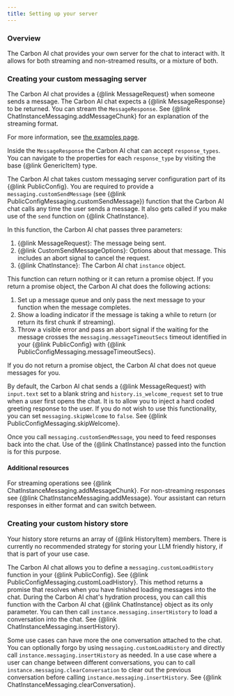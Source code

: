 ```yaml
---
title: Setting up your server
---
```


### Overview

The Carbon AI chat provides your own server for the chat to interact with. It allows for both streaming and non-streamed results, or a mixture of both.

### Creating your custom messaging server

The Carbon AI chat provides a {@link MessageRequest} when someone sends a message. The Carbon AI chat expects a {@link MessageResponse} to be returned. You can stream the `MessageResponse`. See {@link ChatInstanceMessaging.addMessageChunk} for an explanation of the streaming format.

For more information, see [the examples page](https://github.com/carbon-design-system/carbon-ai-chat/tree/main/examples/react/basic/src/customSendMessage.ts).

Inside the `MessageResponse` the Carbon AI chat can accept `response_types`. You can navigate to the properties for each `response_type` by visiting the base {@link GenericItem} type.

The Carbon AI chat takes custom messaging server configuration part of its {@link PublicConfig}. You are required to provide a `messaging.customSendMessage` (see {@link PublicConfigMessaging.customSendMessage}) function that the Carbon AI chat calls any time the user sends a message. It also gets called if you make use of the `send` function on {@link ChatInstance}.

In this function, the Carbon AI chat passes three parameters:

1. {@link MessageRequest}: The message being sent.
2. {@link CustomSendMessageOptions}: Options about that message. This includes an abort signal to cancel the request.
3. {@link ChatInstance}: The Carbon AI chat `instance` object.

This function can return nothing or it can return a promise object. If you return a promise object, the Carbon AI chat does the following actions:

1. Set up a message queue and only pass the next message to your function when the message completes.
2. Show a loading indicator if the message is taking a while to return (or return its first chunk if streaming).
3. Throw a visible error and pass an abort signal if the waiting for the message crosses the `messaging.messageTimeoutSecs` timeout identified in your {@link PublicConfig} with {@link PublicConfigMessaging.messageTimeoutSecs}.

If you do not return a promise object, the Carbon AI chat does not queue messages for you.

By default, the Carbon AI chat sends a {@link MessageRequest} with `input.text` set to a blank string and `history.is_welcome_request` set to true when a user first opens the chat. It is to allow you to inject a hard coded greeting response to the user. If you do not wish to use this functionality, you can set `messaging.skipWelcome` to `false`. See {@link PublicConfigMessaging.skipWelcome}.

Once you call `messaging.customSendMessage`, you need to feed responses back into the chat. Use of the {@link ChatInstance} passed into the function is for this purpose.

#### Additional resources

For streaming operations see {@link ChatInstanceMessaging.addMessageChunk}. For non-streaming responses see {@link ChatInstanceMessaging.addMessage}. Your assistant can return responses in either format and can switch between.

### Creating your custom history store

Your history store returns an array of {@link HistoryItem} members. There is currently no recommended strategy for storing your LLM friendly history, if that is part of your use case.

The Carbon AI chat allows you to define a `messaging.customLoadHistory` function in your {@link PublicConfig}. See {@link PublicConfigMessaging.customLoadHistory}. This method returns a promise that resolves when you have finished loading messages into the chat. During the Carbon AI chat's hydration process, you can call this function with the Carbon AI chat {@link ChatInstance} object as its only parameter. You can then call `instance.messaging.insertHistory` to load a conversation into the chat. See {@link ChatInstanceMessaging.insertHistory}.

Some use cases can have more the one conversation attached to the chat. You can optionally forgo by using `messaging.customLoadHistory` and directly call `instance.messaging.insertHistory` as needed. In a use case where a user can change between different conversations, you can to call `instance.messaging.clearConversation` to clear out the previous conversation before calling `instance.messaging.insertHistory`. See {@link ChatInstanceMessaging.clearConversation}.

